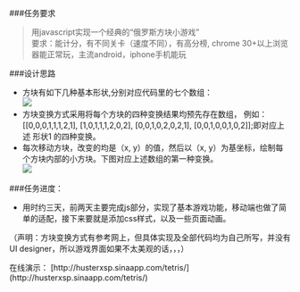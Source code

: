 ###任务要求
> 用javascript实现一个经典的“俄罗斯方块小游戏”<br>
> 要求：能计分，有不同关卡（速度不同），有高分榜,
> chrome 30+以上浏览器能正常玩，主流android，iphone手机能玩


###设计思路
- 方块有如下几种基本形状,分别对应代码里的七个数组：<br>
![](http://i.imgur.com/8jKx8tq.png)<br>
- 方块变换方式采用将每个方块的四种变换结果均预先存在数组，
例如：<br>[[0,0,0,1,1,1,2,1], [1,0,1,1,1,2,0,2], [0,0,1,0,2,0,2,1], [0,0,1,0,0,1,0,2]];即对应上述 形状1 的四种变换。<br>
- 每次移动方块，改变的均是（x, y）的值，然后以（x, y）为基坐标，绘制每个方块内部的小方块。下图对应上述数组的第一种变换。<br>
![](http://i.imgur.com/hfynVvk.png)<br>

###任务进度：
- 用时约三天，前两天主要完成js部分，实现了基本游戏功能，移动端也做了简单的适配，接下来要就是添加css样式，以及一些页面动画。

（声明：方块变换方式有参考网上，但具体实现及全部代码均为自己所写，并没有UI designer，所以游戏界面如果不太美观的话，，，）
<p>在线演示： [http://husterxsp.sinaapp.com/tetris/](http://husterxsp.sinaapp.com/tetris/)

